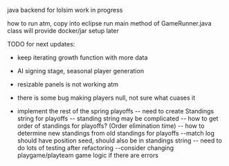 java backend for lolsim work in progress

how to run atm, copy into eclipse
run main method of GameRunner.java class
will provide docker/jar setup later

TODO for next updates:
- keep iterating growth function with more data 
- AI signing stage, seasonal player generation 
- resizable panels is not working atm 
- there is some bug making players null, not sure what cuases it 

- implement the rest of the spring playoffs
    -- need to create Standings string for playoffs
      -- standing string may be complicated
         -- how to get order of standings for playoffs? (Order elimination time)
      -- how to determine new standings from old standings for playoffs
--match log should have position seed, should also be in standings string 
-- need to do lots of testing after refactoring
--consider changing playgame/playteam game logic if there are errors